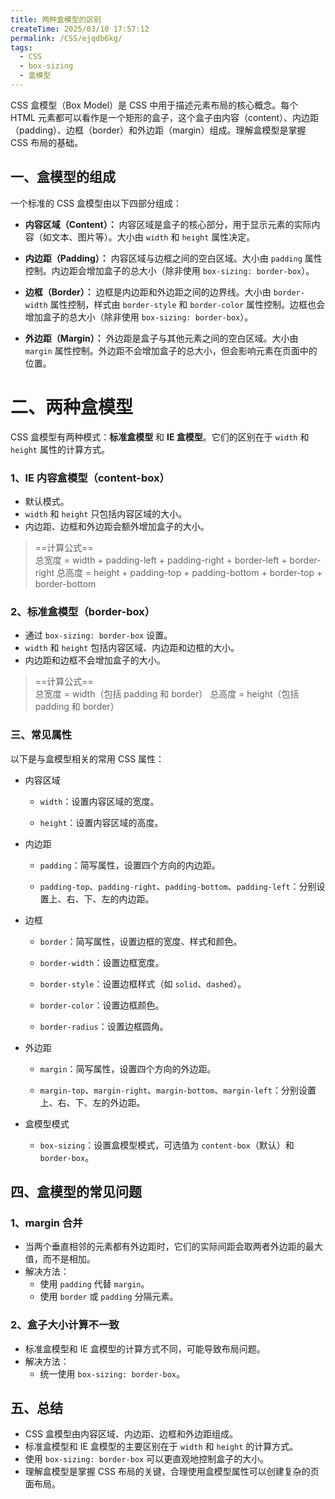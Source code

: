 ```yaml
---
title: 两种盒模型的区别
createTime: 2025/03/10 17:57:12
permalink: /CSS/ejqdb6kg/
tags:
  - CSS
  - box-sizing
  - 盒模型
---
```


CSS 盒模型（Box Model）是 CSS 中用于描述元素布局的核心概念。每个 HTML 元素都可以看作是一个矩形的盒子，这个盒子由内容（content）、内边距（padding）、边框（border）和外边距（margin）组成。理解盒模型是掌握 CSS 布局的基础。

## 一、盒模型的组成

一个标准的 CSS 盒模型由以下四部分组成：

- **内容区域（Content）：** 内容区域是盒子的核心部分，用于显示元素的实际内容（如文本、图片等）。大小由 `width` 和 `height` 属性决定。

- **内边距（Padding）：** 内容区域与边框之间的空白区域。大小由 `padding` 属性控制。内边距会增加盒子的总大小（除非使用 `box-sizing: border-box`）。

- **边框（Border）：** 边框是内边距和外边距之间的边界线。大小由 `border-width` 属性控制，样式由 `border-style` 和 `border-color` 属性控制。边框也会增加盒子的总大小（除非使用 `box-sizing: border-box`）。

- **外边距（Margin）：** 外边距是盒子与其他元素之间的空白区域。大小由 `margin` 属性控制。外边距不会增加盒子的总大小，但会影响元素在页面中的位置。

# 二、两种盒模型

CSS 盒模型有两种模式：**标准盒模型** 和 **IE 盒模型**。它们的区别在于 `width` 和 `height` 属性的计算方式。

### 1、IE 内容盒模型（content-box）

- 默认模式。
- `width` 和 `height` 只包括内容区域的大小。
- 内边距、边框和外边距会额外增加盒子的大小。

> ==计算公式==  
> 总宽度 = width + padding-left + padding-right + border-left + border-right
> 总高度 = height + padding-top + padding-bottom + border-top + border-bottom

### 2、标准盒模型（border-box）

- 通过 `box-sizing: border-box` 设置。
- `width` 和 `height` 包括内容区域、内边距和边框的大小。
- 内边距和边框不会增加盒子的大小。

> ==计算公式==  
>  总宽度 = width（包括 padding 和 border）
> 总高度 = height（包括 padding 和 border）

### 三、常见属性

以下是与盒模型相关的常用 CSS 属性：

- 内容区域

  - `width`：设置内容区域的宽度。

  - `height`：设置内容区域的高度。

- 内边距

  - `padding`：简写属性，设置四个方向的内边距。

  - `padding-top`、`padding-right`、`padding-bottom`、`padding-left`：分别设置上、右、下、左的内边距。

- 边框

  - `border`：简写属性，设置边框的宽度、样式和颜色。

  - `border-width`：设置边框宽度。

  - `border-style`：设置边框样式（如 `solid`、`dashed`）。

  - `border-color`：设置边框颜色。

  - `border-radius`：设置边框圆角。

- 外边距

  - `margin`：简写属性，设置四个方向的外边距。

  - `margin-top`、`margin-right`、`margin-bottom`、`margin-left`：分别设置上、右、下、左的外边距。

- 盒模型模式
  - `box-sizing`：设置盒模型模式，可选值为 `content-box`（默认）和 `border-box`。

## 四、盒模型的常见问题

### 1、margin 合并

- 当两个垂直相邻的元素都有外边距时，它们的实际间距会取两者外边距的最大值，而不是相加。
- 解决方法：
  - 使用 `padding` 代替 `margin`。
  - 使用 `border` 或 `padding` 分隔元素。

### 2、盒子大小计算不一致

- 标准盒模型和 IE 盒模型的计算方式不同，可能导致布局问题。
- 解决方法：
  - 统一使用 `box-sizing: border-box`。

## 五、总结

- CSS 盒模型由内容区域、内边距、边框和外边距组成。
- 标准盒模型和 IE 盒模型的主要区别在于 `width` 和 `height` 的计算方式。
- 使用 `box-sizing: border-box` 可以更直观地控制盒子的大小。
- 理解盒模型是掌握 CSS 布局的关键，合理使用盒模型属性可以创建复杂的页面布局。
